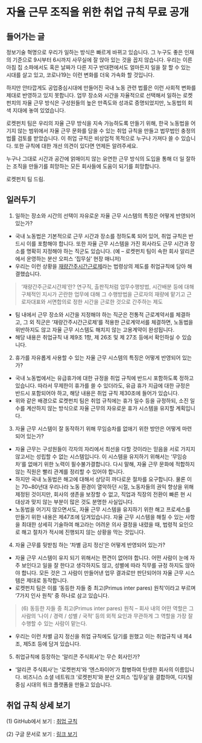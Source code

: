 # 자율 근무 조직을 위한 취업 규칙 무료 공개

## 들어가는 글

정보기술 혁명으로 우리가 일하는 방식은 빠르게 바뀌고 있습니다. 그 누구도 좋은 인재의 기준으로 9시부터 6시까지 사무실에 잘 앉아 있는 것을 꼽지 않습니다. 우리는 이른 아침 집 소파에서도 혹은 날짜가 다른 지구 반대편에서도 얼마든지 일을 잘 할 수 있는 시대를 살고 있고, 코로나19는 이런 변화를 더욱 가속화 할 것입니다.

하지만 안타깝게도 공업중심시대에 만들어진 국내 노동 관련 법률은 이런 사회적 변화를 제대로 반영하고 있지 못합니다. 업무 장소와 시간을 자율적으로 선택해서 일하는 로켓펀치의 자율 근무 방식은 구성원들의 높은 만족도와 성과로 증명되었지만, 노동법의 회색 지대에 놓여 있었습니다.

로켓펀치 팀은 우리의 자율 근무 방식을 지속 가능하도록 만들기 위해, 한국 노동법을 어기지 않는 범위에서 자율 근무 문화를 담을 수 있는 취업 규칙을 만들고 법무법인 충정의 법률 검토를 받았습니다. 이 취업 규칙은 비상업적 목적으로 누구나 가져다 쓸 수 있습니다. 또한 규칙에 대한 개선 의견이 있다면 언제든 알려주세요.

누구나 그대로 시간과 공간에 얽매이지 않는 유연한 근무 방식의 도입을 통해 더 일 잘하는 조직을 만들기를 희망하는 모든 회사들에 도움이 되기를 희망합니다.

로켓펀치 팀 드림.

## 일러두기

1. 일하는 장소와 시간의 선택이 자유로운 자율 근무 시스템의 특징은 어떻게 반영되어 있는가?

* 국내 노동법은 기본적으로 근무 시간과 장소를 정하도록 되어 있어, 취업 규칙은 반드시 이를 포함해야 합니다. 또한 자율 근무 시스템을 가진 회사라도 근무 시간과 장소를 명확히 지정해야 하는 직군도 있습니다. (예 – 로켓펀치 팀이 속한 회사 알리콘에서 운영하는 분산 오피스 ‘집무실’ 현장 매니저)
* 우리는 이런 상황을 [재량간주시간근로제](http://www.moel.go.kr/local/seoulseobu/info/dataroom/view.do?bbs_seq=67584)라는 법령상의 제도를 취업규칙에 담아 해결했습니다.
> ‘재량간주근로시간제’란? 연구직, 출판직처럼 업무수행방법, 시간배분 등에 대해 구체적인 지시가 곤란한 업무에 대해 그 수행방법을 근로자의 재량에 맡기고 근로자대표와 서면합의로 정한 시간을 근로한 것으로 간주하는 제도
* 팀 내에서 근무 장소와 시간을 지정해야 하는 직군은 전통적 근로계약서를 체결하고, 그 외 직군은 ‘재량간주시간근로제’를 적용한 근로계약서를 체결하면, 노동법을 위반하지도 않고 자율 근무 시스템도 해치지 않는 고용계약이 완성됩니다.
* 해당 내용은 취업규칙 내 제9조 1항, 제 26조 및 제 27조 등에서 확인하실 수 있습니다.

2. 휴가를 자유롭게 사용할 수 있는 자율 근무 시스템의 특징은 어떻게 반영되어 있는가?

* 국내 노동법에서는 유급휴가에 대한 규정을 취업 규칙에 반드시 포함하도록 정하고 있습니다. 따라서 무제한이 휴가를 쓸 수 있더라도, 유급 휴가 지급에 대한 규정은 반드시 포함되어야 하고, 해당 내용은 취업 규칙 제30조에 들어가 있습니다.
* 위와 같은 배경으로 로켓펀치 팀은 취업 규칙에는 휴가 일수 등을 규정하되, 소진 일수를 계산하지 않는 방식으로 자율 근무의 자유로운 휴가 시스템을 유지할 계획입니다.

3. 자율 근무 시스템이 잘 동작하기 위해 무임승차를 없애기 위한 방안은 어떻게 마련되어 있는가?

* 자율 근무는 구성원들이 각자의 자리에서 최선을 다할 것이라는 믿음을 서로 가지지 않고서는 성립할 수 없는 시스템입니다. 이 시스템을 유지하기 위해서는 ‘무임승차’를 없애기 위한 노력이 필수불가결합니다. 다시 말해, 자율 근무 문화에 적합하지 않는 직원은 빨리 관계를 정리할 수 있어야 합니다.
* 하지만 국내 노동법은 해고에 대해서 상당히 까다로운 절차를 요구합니다. 물론 이는 70~80년대 우리나라 노동 환경이 열악하던 시절, 노동자들의 권익 향상을 위해 제정된 것이지만, 회사의 생존을 보장할 수 없고, 직업과 직장의 전환이 빠른 현 시대상과 맞지 않는 부분이 많은 것도 분명한 사실입니다.
* 노동법을 어기지 않으면서도, 자율 근무 시스템을 유지하기 위한 해고 프로세스를 만들기 위한 내용은 제47조에 담겨있습니다. 자율 근무 시스템을 해칠 수 있는 사항을 최대한 상세히 기술하여 해고라는 어려운 의사 결정을 내렸을 때, 법령적 요인으로 해고 절차가 적시에 진행되지 않는 상황을 막는 것입니다.

4. 자율 근무를 뒷받침 하는 ‘차별 금지 정신’은 어떻게 반영되어 있는가?

* 자율 근무 시스템이 유지 되기 위해서는 편견이 없어야 합니다. 어떤 사람이 눈에 자주 보인다고 일을 잘 한다고 생각하지도 않고, 성별에 따라 직무를 규정 하지도 않아야 합니다. 모든 것은 그 사람이 만들어낸 업무 결과로만 판단되어야 자율 근무 시스템은 제대로 동작합니다.
* 로켓펀치 팀은 이를 ‘동등한 자들 중 최고(Primus inter pares) 원칙’이라고 부르며 ‘7가지 인사 원칙’ 중 하나로 삼고 있습니다.
> (6) 동등한 자들 중 최고(Primus inter pares) 원칙 – 회사 내의 어떤 역할은 그 사람의 ‘나이 / 경력 / 성별 / 국적’ 등의 외적 요인과 무관하게 그 역할을 가장 잘 수행할 수 있는 사람이 맡는다.
* 우리는 이런 차별 금지 정신을 취업 규칙에도 담기를 원했고 이는 취업규칙 내 제4조, 제5조 등에 담겨 있습니다.

5. 취업규칙에 등장하는 ‘알리콘 주식회사’는 무슨 회사인가?

* ‘알리콘 주식회사’는 ‘로켓펀치’와 ‘엔스파이어’가 합병하여 탄생한 회사의 이름입니다. 비즈니스 소셜 네트워크 ‘로켓펀치’와 분산 오피스 ‘집무실’을 결합하여, 디지털 중심 시대의 워크 플랫폼을 만들고 있습니다.

## 취업 규칙 상세 보기

(1) GitHub에서 보기 : [취업 규칙](RULES_OF_EMPLOYMENTS.md)

(2) 구글 문서로 보기 : [링크 보기](https://docs.google.com/document/d/1juOdnZ3C9Ak9eH6aFXXU-N3D1XBl4M2DHAB8V1ChaG0/edit#)
